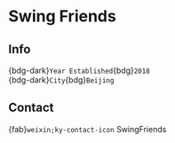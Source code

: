 # Swing Friends

## Info

{bdg-dark}`Year Established`{bdg}`2018`  
{bdg-dark}`City`{bdg}`Beijing`  

## Contact

{fab}`weixin;ky-contact-icon` SwingFriends  
